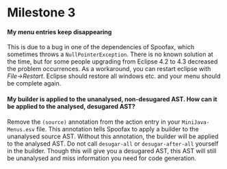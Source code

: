 # Milestone 3

#### My menu entries keep disappearing

This is due to a bug in one of the dependencies of Spoofax, which sometimes throws a `NullPointerException`.
There is no known solution at the time, but for some people upgrading from Eclipse 4.2 to 4.3 decreased the problem occurrences.
As a workaround, you can restart eclipse with *File->Restart*. 
Eclipse should restore all windows etc. and your menu should be complete again.

#### My builder is applied to the unanalysed, non-desugared AST. How can it be applied to the analysed, desugared AST?

Remove the `(source)` annotation from the action entry in your `MiniJava-Menus.esv` file.
This annotation tells Spoofax to apply a builder to the unanalysed source AST.
Without this annotation, the builder will be applied to the analysed AST.
Do not call `desugar-all` or `desugar-after-all` yourself in the builder.
Though this will give you a desugared AST, this AST will still be unanalysed and miss information you need for code generation.
